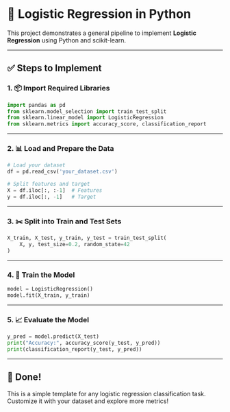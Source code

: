 # 🧠 Logistic Regression in Python

This project demonstrates a general pipeline to implement **Logistic Regression** using Python and scikit-learn.

---

## ✅ Steps to Implement

### 1. 📦 Import Required Libraries

```python
import pandas as pd
from sklearn.model_selection import train_test_split
from sklearn.linear_model import LogisticRegression
from sklearn.metrics import accuracy_score, classification_report
```

---

### 2. 📊 Load and Prepare the Data

```python
# Load your dataset
df = pd.read_csv('your_dataset.csv')

# Split features and target
X = df.iloc[:, :-1]  # Features
y = df.iloc[:, -1]   # Target
```

---

### 3. ✂️ Split into Train and Test Sets

```python
X_train, X_test, y_train, y_test = train_test_split(
    X, y, test_size=0.2, random_state=42
)
```

---

### 4. 🧠 Train the Model

```python
model = LogisticRegression()
model.fit(X_train, y_train)
```

---

### 5. 📈 Evaluate the Model

```python
y_pred = model.predict(X_test)
print("Accuracy:", accuracy_score(y_test, y_pred))
print(classification_report(y_test, y_pred))
```

---

## 🚀 Done!

This is a simple template for any logistic regression classification task. Customize it with your dataset and explore more metrics!
